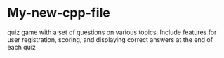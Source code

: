 # My-new-cpp-file
quiz game with a set of questions on various topics. Include features for user registration, scoring, and displaying correct answers at the end of each quiz
